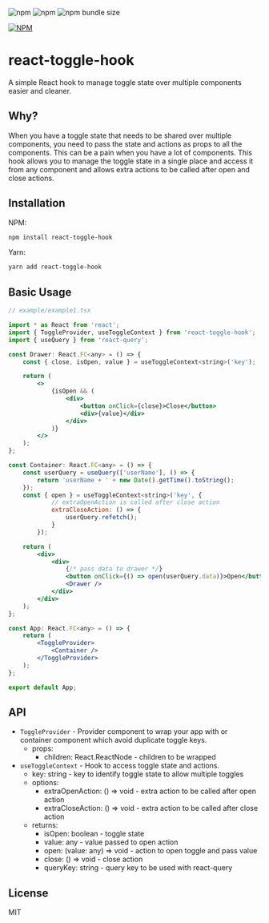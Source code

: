 ![npm](https://img.shields.io/npm/v/react-toggle-hook) ![npm](https://img.shields.io/npm/dw/react-toggle-hook) ![npm bundle size](https://img.shields.io/bundlephobia/min/react-toggle-hook)

[![NPM](https://nodei.co/npm/react-toggle-hook.png)](https://nodei.co/npm/react-toggle-hook/)

# react-toggle-hook

A simple React hook to manage toggle state over multiple components easier and cleaner.

## Why?

When you have a toggle state that needs to be shared over multiple components, you need to pass the state and actions as props to all the components. This can be a pain when you have a lot of
components. This hook allows you to manage the toggle state in a single place and access it from any component and allows extra actions to be called after open and close actions.

## Installation

NPM:

```sh
npm install react-toggle-hook
```

Yarn:

```sh
yarn add react-toggle-hook
```

## Basic Usage

```jsx
// example/example1.tsx

import * as React from 'react';
import { ToggleProvider, useToggleContext } from 'react-toggle-hook';
import { useQuery } from 'react-query';

const Drawer: React.FC<any> = () => {
    const { close, isOpen, value } = useToggleContext<string>('key');

    return (
        <>
            {isOpen && (
                <div>
                    <button onClick={close}>Close</button>
                    <div>{value}</div>
                </div>
            )}
        </>
    );
};

const Container: React.FC<any> = () => {
    const userQuery = useQuery(['userName'], () => {
        return 'userName + ' + new Date().getTime().toString();
    });
    const { open } = useToggleContext<string>('key', {
            // extraOpenAction is called after close action
            extraCloseAction: () => {
                userQuery.refetch();
            }
        });

    return (
        <div>
            <div>
                {/* pass data to drawer */}
                <button onClick={() => open(userQuery.data)}>Open</button>
                <Drawer />
            </div>
        </div>
    );
};

const App: React.FC<any> = () => {
    return (
        <ToggleProvider>
            <Container />
        </ToggleProvider>
    );
};

export default App;
```

## API

-   `ToggleProvider` - Provider component to wrap your app with or container component which avoid duplicate toggle keys.
    -   props:
        -   children: React.ReactNode - children to be wrapped
-   `useToggleContext` - Hook to access toggle state and actions.
    -   key: string - key to identify toggle state to allow multiple toggles
    -   options:
        -   extraOpenAction: () => void - extra action to be called after open action
        -   extraCloseAction: () => void - extra action to be called after close action
    -   returns:
        -   isOpen: boolean - toggle state
        -   value: any - value passed to open action
        -   open: (value: any) => void - action to open toggle and pass value
        -   close: () => void - close action
        -   queryKey: string - query key to be used with react-query

## License

MIT

